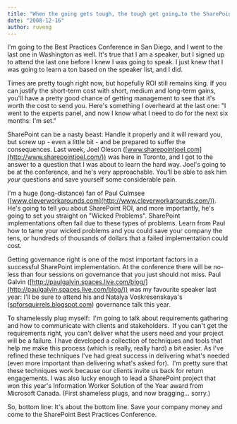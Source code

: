 ```yaml
---
title: "When the going gets tough, the tough get going…to the SharePoint Best Practices Conference"
date: "2008-12-16"
author: ruveng
---
```


I'm going to the Best Practices Conference in San Diego, and I went to the last one in Washington as well. It's true that I am a speaker, but I signed up to attend the last one before I knew I was going to speak. I just knew that I was going to learn a ton based on the speaker list, and I did.

Times are pretty tough right now, but hopefully ROI still remains king. If you can justify the short-term cost with short, medium and long-term gains, you'll have a pretty good chance of getting management to see that it's worth the cost to send you. Here's something I overheard at the last one: "I went to the experts panel, and now I know what I need to do for the next six months: I'm set."

SharePoint can be a nasty beast: Handle it properly and it will reward you, but screw up - even a little bit - and be prepared to suffer the consequences. Last week, Joel Oleson ([www.sharepointjoel.com](http://www.sharepointjoel.com/)) was here in Toronto, and I got to the answer to a question that I was about to learn the hard way. Joel's going to be at the conference, and he's very approachable. You'll be able to ask him _your_ questions and save yourself some considerable pain.

I'm a huge (long-distance) fan of Paul Culmsee ([www.cleverworkarounds.com](http://www.cleverworkarounds.com/)). He's going to tell you about SharePoint ROI, and more importantly, he's going to set you straight on "Wicked Problems". SharePoint implementations often fail due to these types of problems. Learn from Paul how to tame your wicked problems and you could save your company the tens, or hundreds of thousands of dollars that a failed implementation could cost.

Getting governance right is one of the most important factors in a successful SharePoint implementation. At the conference there will be no-less than four sessions on governance that you just should not miss. Paul Galvin ([http://paulgalvin.spaces.live.com/blog/](http://paulgalvin.spaces.live.com/blog/)) was my favourite speaker last year: I'll be sure to attend his and Natalya Voskresenskaya's ([spforsquirrels.blogspot.com](http://spforsquirrels.blogspot.com "spforsquirrels.blogspot.com")) governance talk this year.

To shamelessly plug myself:  I'm going to talk about requirements gathering and how to communicate with clients and stakeholders.  If you can't get the requirements right, you can't deliver what the users need and your project will be a failure. I have developed a collection of techniques and tools that help me make this process (which is really, really hard) a bit easier. As I've refined these techniques I've had great success in delivering what's needed (even more important than delivering what's asked for).  I'm pretty sure that these techniques work because our clients invite us back for return engagements. I was also lucky enough to lead a SharePoint project that won this year's Information Worker Solution of the Year award from Microsoft Canada. (First shameless plugs, and now bragging... sorry.)

So, bottom line: It's about the bottom line. Save your company money and come to the SharePoint Best Practices Conference.

